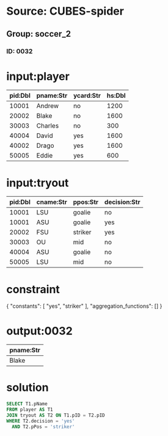 # Source: CUBES-spider
## Group: soccer_2
### ID: 0032

# input:player

| pid:Dbl | pname:Str | ycard:Str | hs:Dbl |
|---|---|---|---|
| 10001 | Andrew | no | 1200 |
| 20002 | Blake | no | 1600 |
| 30003 | Charles | no | 300 |
| 40004 | David | yes | 1600 |
| 40002 | Drago | yes | 1600 |
| 50005 | Eddie | yes | 600 |

# input:tryout

| pid:Dbl | cname:Str | ppos:Str | decision:Str |
|---|---|---|---|
| 10001 | LSU | goalie | no |
| 10001 | ASU | goalie | yes |
| 20002 | FSU | striker | yes |
| 30003 | OU | mid | no |
| 40004 | ASU | goalie | no |
| 50005 | LSU | mid | no |

# constraint

{
  "constants": [
    "yes",
    "striker"
  ],
  "aggregation_functions": []
}

# output:0032

| pname:Str |
|---|
| Blake |

# solution

```sql
SELECT T1.pName
FROM player AS T1
JOIN tryout AS T2 ON T1.pID = T2.pID
WHERE T2.decision = 'yes'
  AND T2.pPos = 'striker'
```
